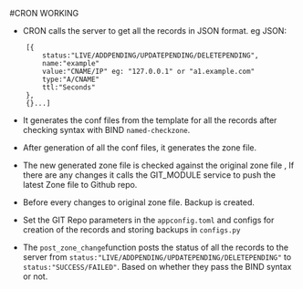 #CRON WORKING

* CRON calls the server to get all the records in JSON format.
eg JSON:
```
	[{
		status:"LIVE/ADDPENDING/UPDATEPENDING/DELETEPENDING",
		name:"example"
		value:"CNAME/IP" eg: "127.0.0.1" or "a1.example.com"
		type:"A/CNAME"
		ttl:"Seconds"
	},
	{}...]
```

* It generates the conf files from the template for all the records after checking syntax with BIND `named-checkzone`.

* After generation of all the conf files, it generates the zone file.

* The new generated zone file is checked against the original zone file , If there are any changes it calls the GIT_MODULE service to push the latest Zone file to Github repo.

* Before every changes to original zone file. Backup is created.

* Set the GIT Repo parameters in the `appconfig.toml` and configs for creation of the records and storing backups in `configs.py`

* The `post_zone_change`function posts the status of all the records to the server from `status:"LIVE/ADDPENDING/UPDATEPENDING/DELETEPENDING"` to `status:"SUCCESS/FAILED"`. Based on whether they pass the BIND syntax  or not.
